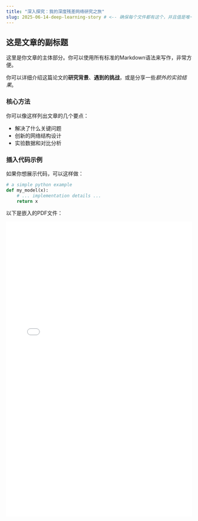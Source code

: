 ```yaml
---
title: "深入探究：我的深度残差网络研究之旅"
slug: 2025-06-14-deep-learning-story # <-- 确保每个文件都有这个，并且值是唯一的
---
```


## 这是文章的副标题

这里是你文章的主体部分。你可以使用所有标准的Markdown语法来写作，非常方便。

你可以详细介绍这篇论文的**研究背景**、**遇到的挑战**，或是分享一些*额外的实验结果*。

### 核心方法
你可以像这样列出文章的几个要点：
- 解决了什么关键问题
- 创新的网络结构设计
- 实验数据和对比分析

### 插入代码示例
如果你想展示代码，可以这样做：
```python
# a simple python example
def my_model(x):
    # ... implementation details ...
    return x
```

<p>以下是嵌入的PDF文件：</p>
<iframe src="/assets/pdf/Bivariate-Normal.pdf" width="100%" height="800px" style="border: none;"></iframe>